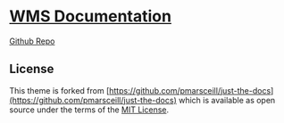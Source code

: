 # [WMS Documentation](https://s2kmobile.github.io/wms/)

[Github Repo](https://github.com/s2kmobile/wms)

## License

This theme is forked from [https://github.com/pmarsceill/just-the-docs](https://github.com/pmarsceill/just-the-docs) which is available as open source under the terms of the [MIT License](http://opensource.org/licenses/MIT).
